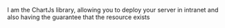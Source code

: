 I am the ChartJs library, allowing you to deploy your server in intranet and also having the guarantee that the resource exists